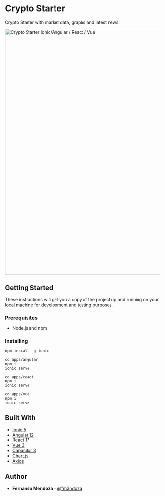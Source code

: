 # Crypto Starter

Crypto Starter with market data, graphs and latest news.

<img alt="Crypto Starter Ionic/Angular / React / Vue" src="https://user-images.githubusercontent.com/1320696/120843899-4619cf80-c534-11eb-85fd-5ce17cde55b7.png" width="800">

## Getting Started

These instructions will get you a copy of the project up and running on your local machine for development and testing purposes.

### Prerequisites

* Node.js and npm

### Installing

```
npm install -g ionic
```

```
cd apps/angular
npm i
ionic serve

cd apps/react
npm i
ionic serve

cd apps/vue
npm i
ionic serve
```

## Built With

* [Ionic 5](https://ionicframework.com/)
* [Angular 12](https://angular.io)
* [React 17](https://reactjs.org)
* [Vue 3](https://vuejs.org)
* [Capacitor 3](https://capacitorjs.com)
* [Chart.js](https://www.chartjs.org)
* [Axios](https://github.com/axios/axios)

## Author

* **Fernando Mendoza** - [@fm3ndoza](https://twitter.com/fm3ndoza)
